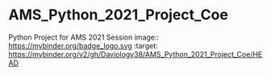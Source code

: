 # AMS_Python_2021_Project_Coe
Python Project for AMS 2021 Session
image:: https://mybinder.org/badge_logo.svg
:target: https://mybinder.org/v2/gh/Daviology38/AMS_Python_2021_Project_Coe/HEAD
